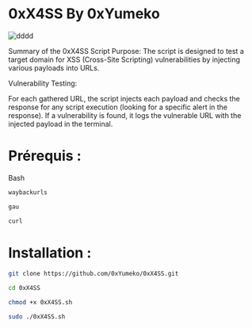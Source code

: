 <h1>0xX4SS By 0xYumeko   </h1>

![dddd](https://github.com/user-attachments/assets/970870c8-d50a-42f8-908b-d394171b2f4c)


Summary of the 0xX4SS Script
Purpose: The script is designed to test a target domain for XSS (Cross-Site Scripting) vulnerabilities by injecting various payloads into URLs.

Vulnerability Testing:

For each gathered URL, the script injects each payload and checks the response for any script execution (looking for a specific alert in the response).
If a vulnerability is found, it logs the vulnerable URL with the injected payload in the terminal.

<h1>Prérequis : </h1>

Bash

```bash
waybackurls
```
```bash
gau
```
```bash
curl
```

<h1>Installation : </h1>

```bash
git clone https://github.com/0xYumeko/0xX4SS.git

cd 0xX4SS

chmod +x 0xX4SS.sh

sudo ./0xX4SS.sh

```


